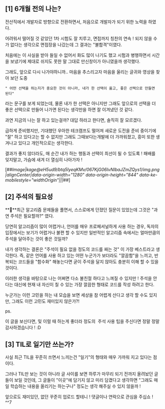 ## **\[1\] 6개월 전의 나는?**

전산직에서 개발자로 방향으로 전환하면서, 처음으로 개발자가 되기 위한 노력을 하였다.

어려워서 떨어질 것 같았던 1차 시험도 잘 치루고, 면접까지 칭찬의 연속 ! 되지 않을 수가 없다는 생각으로 면접장을 나갔는데 그 결과는 "불합격"이였다.

처음에는 이 사실을 받아 들일 수 없어서 화도 많이 나기도 했고 시험과 병행하면서 시간을 보냈기에 제대로 쉬지도 못한 말 그대로 만신창이가 아니였을까 생각했다.

그래도, 앞으로 다시 나가야하니까.. 마음을 추스리고자 마음을 울리는 글귀와 영상을 찾아 보던 도중

`" 어떤 선택을 하는지가 중요한 것이 아니라, 내가 한 선택이 옳고, 좋은 선택으로 만들면 된다"`

라는 문구를 보게 되었는데, 물론 내가 한 선택은 아니지만 그래도 앞으로의 선택을 더 좋은 선택으로 만들어 나가면 된다는 생각만을 하면 잘 이겨냈던 것 같다.

과연 지금의 나는 잘 하고 있는걸까? 대답 하라고 한다면, 솔직히 잘 모르겠다.

급하게 준비했지만, 기대했던 우아한 테크캠프도 떨어져 새로운 도전을 준비 중이기에 "잘" 하고 있다고는 할 수 없지만 그래도 그때보다는개발에 더 가까워졌고, 흥미 또한 생겨나고 있다고 개인적으로는 생각한다.

결과가 좋지 않더라도, 매 순간 내가 하는 행동과 선택이 최선이 될 수 있도록 ! 패배를 잊지말고, 가슴에 새겨 더 열심히 나아가자 !

[##_Image|kage@eH5ud9/btq5lyeqKMv/067KjG06IvNIbaJZmZQys1/img.png|alignCenter|data-origin-width="1280" data-origin-height="844" data-ke-mobilestyle="widthOrigin"|||_##]

## **\[2\] 주석의 필요성**

****최근 알고리즘 문제들을 풀면서, 스스로에게 던졌던 질문이 있었는데 그것은 "과연 주석은 필요할까?" 였다.

당연히 알고리즘이 많이 어렵거나, 언어를 매우 프로페셔널하게 사용 하는 경우, 독자의 입장에서는 보기가 어렵거나 불편 할 수 있지만 일반적인 알고리즘 속에서는 얼마만큼의 주석을 달아주는 것이 좋은 것일까?

내가 생각하는 결론은 "주석이 필요 없을 정도의 코드를 짜는 것" 이 가장 베스트라고 생각한다. 즉, 같은 언어를 사용 하고 있는 어떤 누군가가 보더라도 "깔끔함"을 느끼고, 반복되는 코드들을 "함수화" 해놓는다면 굳이 주석을 달지 않아도 충분히 이해 할 수 있을 것이다.

이러한 생각을 바탕으로 나는 어쩌면 다소 불친절 하다고 느껴질 수 있지만 ! 주석을 안 다는 대신에 현재 내 자신이 칠 수 있는 가장 깔끔한 형태로 코드를 작성 하려고 한다.

누군가는 이런 고민을 하는 내 모습을 보면 세상을 참 어렵게 산다고 생각 할 수도 있지만, 그래도 이런 고민도 재미있지 않은가?!

ps.

이 글을 보신다면, 및 이럴 때 하는게 좋더라 정도의  주석 사용 팁을 주신다면 정말 정말 감사하겠습니다 ! :D

## **\[3\] TIL로 일기만 쓰는가?**

사실 최근 TIL을 꾸준히 쓰면서 느끼는건 "일기"의 형태와 매우 가까워 지고 있다는 점이다.

그러나 TIL만 보는 것이 아니라 글 사이를 보면 하루가 마무리 되기 전까지 올려놨던 글들이 보일 것인데, 그 글들이 "이곳"에 담기지 않고 미리 담겼다고 생각하면 "그래도 매일 학습하는 내용을 올리기는 하는구나" 정도는 생각 해주실 수 있지 않을까 !

앞으로도 재미있던, 없던 꾸준히 업로드 할테니 ! 댓글이나 연락으로 관심을 주십쇼 ! ^^7
